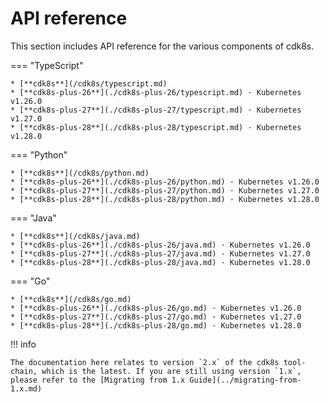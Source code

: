 # API reference

This section includes API reference for the various components of cdk8s.

=== "TypeScript"

    * [**cdk8s**](/cdk8s/typescript.md)
    * [**cdk8s-plus-26**](./cdk8s-plus-26/typescript.md) · Kubernetes v1.26.0
    * [**cdk8s-plus-27**](./cdk8s-plus-27/typescript.md) · Kubernetes v1.27.0
    * [**cdk8s-plus-28**](./cdk8s-plus-28/typescript.md) · Kubernetes v1.28.0

=== "Python"

    * [**cdk8s**](/cdk8s/python.md)
    * [**cdk8s-plus-26**](./cdk8s-plus-26/python.md) · Kubernetes v1.26.0
    * [**cdk8s-plus-27**](./cdk8s-plus-27/python.md) · Kubernetes v1.27.0
    * [**cdk8s-plus-28**](./cdk8s-plus-28/python.md) · Kubernetes v1.28.0

=== "Java"

    * [**cdk8s**](/cdk8s/java.md)
    * [**cdk8s-plus-26**](./cdk8s-plus-26/java.md) · Kubernetes v1.26.0
    * [**cdk8s-plus-27**](./cdk8s-plus-27/java.md) · Kubernetes v1.27.0
    * [**cdk8s-plus-28**](./cdk8s-plus-28/java.md) · Kubernetes v1.28.0

=== "Go"

    * [**cdk8s**](/cdk8s/go.md)
    * [**cdk8s-plus-26**](./cdk8s-plus-26/go.md) · Kubernetes v1.26.0
    * [**cdk8s-plus-27**](./cdk8s-plus-27/go.md) · Kubernetes v1.27.0
    * [**cdk8s-plus-28**](./cdk8s-plus-28/go.md) · Kubernetes v1.28.0

!!! info

    The documentation here relates to version `2.x` of the cdk8s tool-chain, which is the latest. If you are still using version `1.x`, please refer to the [Migrating from 1.x Guide](../migrating-from-1.x.md)
